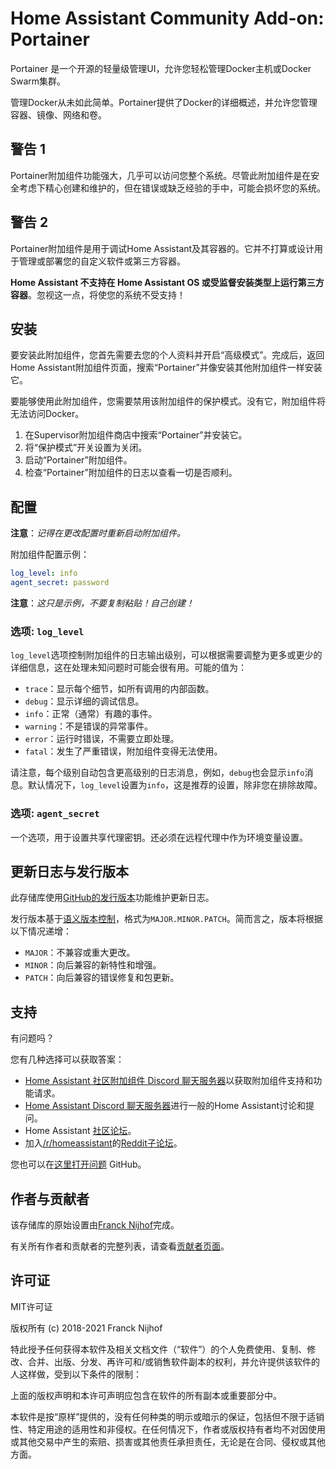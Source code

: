 # Home Assistant Community Add-on: Portainer

Portainer 是一个开源的轻量级管理UI，允许您轻松管理Docker主机或Docker Swarm集群。

管理Docker从未如此简单。Portainer提供了Docker的详细概述，并允许您管理容器、镜像、网络和卷。

## 警告 1

Portainer附加组件功能强大，几乎可以访问您整个系统。尽管此附加组件是在安全考虑下精心创建和维护的，但在错误或缺乏经验的手中，可能会损坏您的系统。

## 警告 2

Portainer附加组件是用于调试Home Assistant及其容器的。它并不打算或设计用于管理或部署您的自定义软件或第三方容器。

**Home Assistant 不支持在 Home Assistant OS 或受监督安装类型上运行第三方容器**。忽视这一点，将使您的系统不受支持！

## 安装

要安装此附加组件，您首先需要去您的个人资料并开启“高级模式”。完成后，返回Home Assistant附加组件页面，搜索“Portainer”并像安装其他附加组件一样安装它。

要能够使用此附加组件，您需要禁用该附加组件的保护模式。没有它，附加组件将无法访问Docker。

1. 在Supervisor附加组件商店中搜索“Portainer”并安装它。
1. 将“保护模式”开关设置为关闭。
1. 启动“Portainer”附加组件。
1. 检查“Portainer”附加组件的日志以查看一切是否顺利。

## 配置

**注意**：_记得在更改配置时重新启动附加组件。_

附加组件配置示例：

```yaml
log_level: info
agent_secret: password
```

**注意**：_这只是示例，不要复制粘贴！自己创建！_

### 选项: `log_level`

`log_level`选项控制附加组件的日志输出级别，可以根据需要调整为更多或更少的详细信息，这在处理未知问题时可能会很有用。可能的值为：

- `trace`：显示每个细节，如所有调用的内部函数。
- `debug`：显示详细的调试信息。
- `info`：正常（通常）有趣的事件。
- `warning`：不是错误的异常事件。
- `error`：运行时错误，不需要立即处理。
- `fatal`：发生了严重错误，附加组件变得无法使用。

请注意，每个级别自动包含更高级别的日志消息，例如，`debug`也会显示`info`消息。默认情况下，`log_level`设置为`info`，这是推荐的设置，除非您在排除故障。

### 选项: `agent_secret`

一个选项，用于设置共享代理密钥。还必须在远程代理中作为环境变量设置。

## 更新日志与发行版本

此存储库使用[GitHub的发行版本][releases]功能维护更新日志。

发行版本基于[语义版本控制][semver]，格式为`MAJOR.MINOR.PATCH`。简而言之，版本将根据以下情况递增：

- `MAJOR`：不兼容或重大更改。
- `MINOR`：向后兼容的新特性和增强。
- `PATCH`：向后兼容的错误修复和包更新。

## 支持

有问题吗？

您有几种选择可以获取答案：

- [Home Assistant 社区附加组件 Discord 聊天服务器][discord]以获取附加组件支持和功能请求。
- [Home Assistant Discord 聊天服务器][discord-ha]进行一般的Home Assistant讨论和提问。
- Home Assistant [社区论坛][forum]。
- 加入[/r/homeassistant][reddit]的[Reddit子论坛][reddit]。

您也可以在[这里打开问题][issue] GitHub。

## 作者与贡献者

该存储库的原始设置由[Franck Nijhof][frenck]完成。

有关所有作者和贡献者的完整列表，请查看[贡献者页面][contributors]。

## 许可证

MIT许可证

版权所有 (c) 2018-2021 Franck Nijhof

特此授予任何获得本软件及相关文档文件（“软件”）的个人免费使用、复制、修改、合并、出版、分发、再许可和/或销售软件副本的权利，并允许提供该软件的人这样做，受到以下条件的限制：

上面的版权声明和本许可声明应包含在软件的所有副本或重要部分中。

本软件是按“原样”提供的，没有任何种类的明示或暗示的保证，包括但不限于适销性、特定用途的适用性和非侵权。在任何情况下，作者或版权持有者均不对因使用或其他交易中产生的索赔、损害或其他责任承担责任，无论是在合同、侵权或其他方面。

[contributors]: https://github.com/hassio-addons/addon-portainer/graphs/contributors
[discord-ha]: https://discord.gg/c5DvZ4e
[discord]: https://discord.me/hassioaddons
[forum]: https://community.home-assistant.io/t/home-assistant-community-add-on-portainer/68836?u=frenck
[frenck]: https://github.com/frenck
[issue]: https://github.com/hassio-addons/addon-portainer/issues
[reddit]: https://reddit.com/r/homeassistant
[releases]: https://github.com/hassio-addons/addon-portainer/releases
[semver]: http://semver.org/spec/v2.0.0.htm